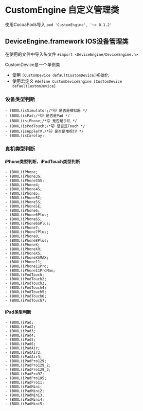 # CustomEngine 自定义管理类 

使用CocoaPods导入 `pod 'CustomEngine', '~> 0.1.2'`

## DeviceEngine.framework IOS设备管理类
在使用的文件中导入头文件 ```#import <DeviceEngine/DeviceEngine.h>```

CustomDevice是一个单例类
- 使用 ```[CustomDevice defaultCustomDevice]```初始化
- 使用宏定义 ```#define CustomDeviceEngine [CustomDevice defaultCustomDevice]```

### 设备类型判断
```
- (BOOL)isSimulator;/*🐱 是否是模拟器 */
- (BOOL)isPad;/*🐱 是否是Pad */
- (BOOL)isiPhone;/*🐱 是否是手机 */
- (BOOL)isPodTouch;/*🐱 是否是Touch */
- (BOOL)isAppleTV;/*🐱 是否是电视TV */
- (BOOL)isCarolay;
```
### 真机类型判断 
#### iPhone类型判断、iPodTouch类型判断
```
- (BOOL)iPhone;
- (BOOL)iPhone3G;
- (BOOL)iPhone3GS;
- (BOOL)iPhone4;
- (BOOL)iPhone4S;
- (BOOL)iPhone5;
- (BOOL)iPhone5C;
- (BOOL)iPhone5S;
- (BOOL)iPhoneSE;
- (BOOL)iPhone6;
- (BOOL)iPhone6Plus;
- (BOOL)iPhone6S;
- (BOOL)iPhone6SPlus;
- (BOOL)iPhone7;
- (BOOL)iPhone7Plus;
- (BOOL)iPhone8;
- (BOOL)iPhone8Plus;
- (BOOL)iPhoneX;
- (BOOL)iPhoneXR;
- (BOOL)iPhoneXS;
- (BOOL)iPhoneXSMAX;
- (BOOL)iPhone11;
- (BOOL)iPhone11Pro;
- (BOOL)iPhone11ProMax;
- (BOOL)iPodTouch;
- (BOOL)iPodTouch2;
- (BOOL)iPodTouch3;
- (BOOL)iPodTouch4;
- (BOOL)iPodTouch5;
- (BOOL)iPodTouch6;
- (BOOL)iPodTouch7;
```
#### iPad类型判断
```
- (BOOL)iPad;
- (BOOL)iPad2;
- (BOOL)iPad3;
- (BOOL)iPad4;
- (BOOL)iPad5;
- (BOOL)iPad6;
- (BOOL)iPadAir;
- (BOOL)iPadAir2;
- (BOOL)iPadAir3;
- (BOOL)iPadPro129;
- (BOOL)iPadPro129_2;
- (BOOL)iPadPro129_3;
- (BOOL)iPadPro97;
- (BOOL)iPadPro105;
- (BOOL)iPadPro11;
- (BOOL)iPadMini;
- (BOOL)iPadMini2;
- (BOOL)iPadMini3;
- (BOOL)iPadMini4;
- (BOOL)iPadMini5;
```







